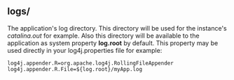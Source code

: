 ## logs/
The application's log directory. This directory will be used for the instance's _catalina.out_ for example.
Also this directory will be available to the application as system property __log.root__ by default. This property may be used directly in your log4j.properties file for example:

```
log4j.appender.R=org.apache.log4j.RollingFileAppender
log4j.appender.R.File=${log.root}/myApp.log
```